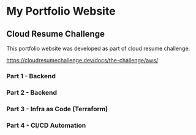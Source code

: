 # My Portfolio Website

## Cloud Resume Challenge

This portfolio website was developed as part of cloud resume challenge.

https://cloudresumechallenge.dev/docs/the-challenge/aws/


### Part 1 - Backend

### Part 2 - Backend

### Part 3 - Infra as Code (Terraform)

### Part 4 - CI/CD Automation

